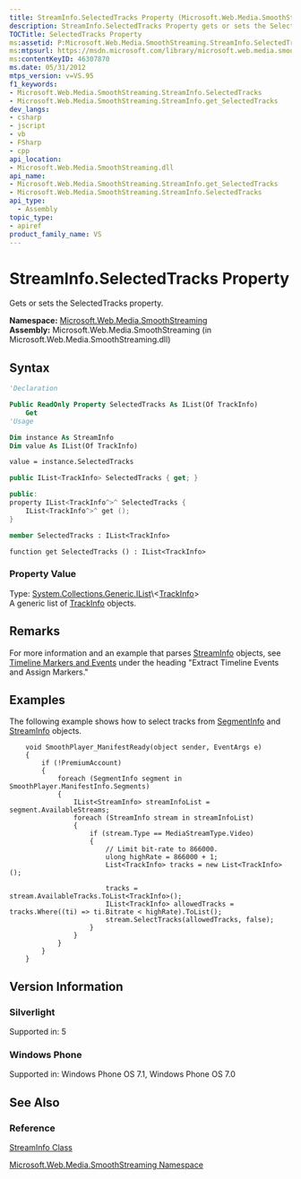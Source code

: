 ```yaml
---
title: StreamInfo.SelectedTracks Property (Microsoft.Web.Media.SmoothStreaming)
description: StreamInfo.SelectedTracks Property gets or sets the SelectedTracks property.
TOCTitle: SelectedTracks Property
ms:assetid: P:Microsoft.Web.Media.SmoothStreaming.StreamInfo.SelectedTracks
ms:mtpsurl: https://msdn.microsoft.com/library/microsoft.web.media.smoothstreaming.streaminfo.selectedtracks(v=VS.95)
ms:contentKeyID: 46307870
ms.date: 05/31/2012
mtps_version: v=VS.95
f1_keywords:
- Microsoft.Web.Media.SmoothStreaming.StreamInfo.SelectedTracks
- Microsoft.Web.Media.SmoothStreaming.StreamInfo.get_SelectedTracks
dev_langs:
- csharp
- jscript
- vb
- FSharp
- cpp
api_location:
- Microsoft.Web.Media.SmoothStreaming.dll
api_name:
- Microsoft.Web.Media.SmoothStreaming.StreamInfo.get_SelectedTracks
- Microsoft.Web.Media.SmoothStreaming.StreamInfo.SelectedTracks
api_type:
  - Assembly
topic_type:
- apiref
product_family_name: VS
---
```


# StreamInfo.SelectedTracks Property

Gets or sets the SelectedTracks property.

**Namespace:**  [Microsoft.Web.Media.SmoothStreaming](microsoft-web-media-smoothstreaming-namespace_1.md)  
**Assembly:**  Microsoft.Web.Media.SmoothStreaming (in Microsoft.Web.Media.SmoothStreaming.dll)

## Syntax

```vb
'Declaration

Public ReadOnly Property SelectedTracks As IList(Of TrackInfo)
    Get
'Usage

Dim instance As StreamInfo
Dim value As IList(Of TrackInfo)

value = instance.SelectedTracks
```

```csharp
public IList<TrackInfo> SelectedTracks { get; }
```

```cpp
public:
property IList<TrackInfo^>^ SelectedTracks {
    IList<TrackInfo^>^ get ();
}
```

``` fsharp
member SelectedTracks : IList<TrackInfo>
```

```jscript
function get SelectedTracks () : IList<TrackInfo>
```

### Property Value

Type: [System.Collections.Generic.IList](https://msdn.microsoft.com/library/5y536ey6\(v=vs.95\))\<[TrackInfo](trackinfo-class-microsoft-web-media-smoothstreaming_1.md)\>  
A generic list of [TrackInfo](trackinfo-class-microsoft-web-media-smoothstreaming_1.md) objects.

## Remarks

For more information and an example that parses [StreamInfo](streaminfo-class-microsoft-web-media-smoothstreaming_1.md) objects, see [Timeline Markers and Events](timeline-markers-and-events.md) under the heading "Extract Timeline Events and Assign Markers."

## Examples

The following example shows how to select tracks from [SegmentInfo](segmentinfo-class-microsoft-web-media-smoothstreaming_1.md) and [StreamInfo](streaminfo-class-microsoft-web-media-smoothstreaming_1.md) objects.

``` 
    void SmoothPlayer_ManifestReady(object sender, EventArgs e)
    {
        if (!PremiumAccount)
        {
            foreach (SegmentInfo segment in SmoothPlayer.ManifestInfo.Segments)
            {
                IList<StreamInfo> streamInfoList = segment.AvailableStreams;
                foreach (StreamInfo stream in streamInfoList)
                {
                    if (stream.Type == MediaStreamType.Video)
                    {
                        // Limit bit-rate to 866000.
                        ulong highRate = 866000 + 1;
                        List<TrackInfo> tracks = new List<TrackInfo>();

                        tracks = stream.AvailableTracks.ToList<TrackInfo>();
                        IList<TrackInfo> allowedTracks = tracks.Where((ti) => ti.Bitrate < highRate).ToList();
                        stream.SelectTracks(allowedTracks, false);
                    }
                }
            }
        }
    }
```

## Version Information

### Silverlight

Supported in: 5  

### Windows Phone

Supported in: Windows Phone OS 7.1, Windows Phone OS 7.0  

## See Also

### Reference

[StreamInfo Class](streaminfo-class-microsoft-web-media-smoothstreaming_1.md)

[Microsoft.Web.Media.SmoothStreaming Namespace](microsoft-web-media-smoothstreaming-namespace_1.md)
